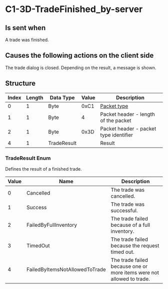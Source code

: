 # C1-3D-TradeFinished_by-server

## Is sent when

A trade was finished.

## Causes the following actions on the client side

The trade dialog is closed. Depending on the result, a message is shown.

## Structure

| Index | Length | Data Type | Value | Description |
|-------|--------|-----------|-------|-------------|
| 0 | 1 |   Byte   | 0xC1  | [Packet type](PacketTypes.md) |
| 1 | 1 |    Byte   |   4   | Packet header - length of the packet |
| 2 | 1 |    Byte   | 0x3D  | Packet header - packet type identifier |
| 4 | 1 | TradeResult |  | Result |

### TradeResult Enum

Defines the result of a finished trade.

| Value | Name | Description |
|-------|------|-------------|
| 0 | Cancelled | The trade was cancelled. |
| 1 | Success | The trade was successful. |
| 2 | FailedByFullInventory | The trade failed because of a full inventory. |
| 3 | TimedOut | The trade failed because the request timed out. |
| 4 | FailedByItemsNotAllowedToTrade | The trade failed because one or more items were not allowed to trade. |